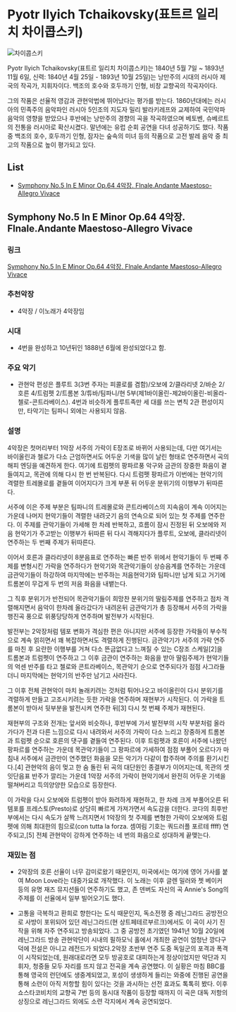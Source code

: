 # Pyotr Ilyich Tchaikovsky(표트르 일리치 차이콥스키)

![차이콥스키](https://upload.wikimedia.org/wikipedia/commons/4/4d/Tchaikovsky_by_Reutlinger.jpg)

Pyotr Ilyich Tchaikovsky(표트르 일리치 차이콥스키)는 1840년 5월 7일 ~ 1893년 11월 6일, 신력: 1840년 4월 25일 - 1893년 10월 25일)는 낭만주의 시대의 러시아 제국의 작곡가, 지휘자이다. 백조의 호수와 호두까기 인형, 비창 교향곡의 작곡자이다.

그의 작품은 선율적 영감과 관현악법에 뛰어났다는 평가를 받는다. 1860년대에는 러시아의 민족주의 음악파인 러시아 5인조의 지도자 밀리 발라키레프와 교제하여 국민악파 음악의 영향을 받았으나 후반에는 낭만주의 경향의 곡을 작곡하였으며 베토벤, 슈베르트의 전통을 러시아로 확산시켰다. 말년에는 유럽 순회 공연을 다녀 성공하기도 했다. 작품 중 백조의 호수, 호두까기 인형, 잠자는 숲속의 미녀 등의 작품으로 고전 발레 음악 중 최고의 작품으로 높이 평가되고 있다.

## List

- [Symphony No.5 In E Minor Op.64 4악장. Flnale.Andante Maestoso-Allegro Vivace](#symphony-no.5-in-e-minor-op.64-4악장.flnale.andante-maestoso-allegro-vivace)

## Symphony No.5 In E Minor Op.64 4악장. Flnale.Andante Maestoso-Allegro Vivace

### 링크

[Symphony No.5 In E Minor Op.64 4악장. Flnale.Andante Maestoso-Allegro Vivace](https://youtu.be/syl2XUrOpR4)

### 추천악장

- 4악장 / 이노래가 4악장임

### 시대

- 4번을 완성하고 10년뒤인 1888년 6월에 완성되었다고 함.

### 주요 악기

- 관현악 편성은 플루트 3(3번 주자는 피콜로를 겸함)/오보에 2/클라리넷 2/바순 2/호른 4/트럼펫 2/트롬본 3/튜바/팀파니/현 5부(제1바이올린-제2바이올린-비올라-첼로-콘트라베이스). 4번과 비슷하게 플루트족만 세 대를 쓰는 변칙 2관 편성이지만, 타악기는 팀파니 외에는 사용되지 않음.

### 설명

4악장은 첫머리부터 1악장 서주의 가락이 E장조로 바뀌어 사용되는데, 다만 여기서는 바이올린과 첼로가 다소 근엄하면서도 어두운 기색을 많이 날린 형태로 연주하면서 곡의 해피 엔딩을 예견하게 한다. 여기에 트럼펫의 팡파르풍 악구와 금관의 장중한 화음이 곁들여지고, 목관에 의해 다시 한 번 반복된다. 다시 트럼펫 팡파르가 이번에는 현악기의 격렬한 트레몰로를 곁들여 이어지다가 크게 부푼 뒤 어두운 분위기의 이행부가 뒤따른다.

서주에 이은 주제 부분은 팀파니의 트레몰로와 콘트라베이스의 지속음이 계속 이어지는 가운데 나머지 현악기들이 격렬한 내려긋기 음의 연속으로 되어 있는 첫 주제를 연주한다. 이 주제를 관악기들이 가세해 한 차례 반복하고, 흐름이 잠시 진정된 뒤 오보에와 저음 현악기가 주고받는 이행부가 뒤따른 뒤 다시 격해지다가 플루트, 오보에, 클라리넷이 연주하는 두 번째 주제가 뒤따른다.

이어서 호른과 클라리넷이 8분음표로 연주하는 빠른 반주 위에서 현악기들이 두 번째 주제를 변형시킨 가락을 연주하다가 현악기와 목관악기들이 상승음계를 연주하는 가운데 금관악기들이 하강하여 마지막에는 반주하는 저음현악기와 팀파니만 남게 되고 거기에 트롬본이 무겁게 두 번의 저음 화음을 내뱉는다.

그 직후 분위기가 반전되어 목관악기들이 희망찬 분위기의 딸림주제를 연주하고 점차 격렬해지면서 음악이 한차례 올라갔다가 내려온뒤 금관악기가 총 등장해서 서주의 가락을 행진곡 풍으로 위풍당당하게 연주하며 발전부가 시작된다.

발전부는 2악장처럼 템포 변화가 격심한 편은 아니지만 서주에 등장한 가락들이 부수적으로 계속 얽히면서 꽤 복잡하면서도 격렬하게 진행된다. 금관악기가 서주의 가락 연주를 마친 후 요란한 이행부를 거쳐 다소 뜬금없다고 느껴질 수 있는 C장조 스케일[2]을 트롬본과 트럼펫이 연주하고 그 이후 금관이 연주하는 화음을 받아 딸림주제가 현악기들의 억센 반주를 타고 첼로와 콘트라베이스, 목관악기 순으로 연주되다가 점점 사그라들더니 마지막에는 현악기의 반주만 남기고 사라진다.

그 이후 전체 관현악이 마치 놀래키려는 것처럼 튀어나오고 바이올린이 다시 분위기를 격렬하게 만들고 고조시키려는 듯한 가락을 연주하며 재현부가 시작된다. 이 가락을 트롬본이 받아서 뒷부분을 발전시켜 연주한 뒤[3] 다시 첫 번째 주제가 재현된다.

재현부의 구조와 전개는 앞서와 비슷하나, 후반부에 가서 발전부의 시작 부분처럼 올라가다가 전과 다른 느낌으로 다시 내려와서 서주의 가락이 다소 느리고 장중하게 트롬본과 트럼펫 순으로 호른의 댓구를 곁들여 연주된다. 이후 트럼펫과 호른이 서주에 나왔던 팡파르를 연주하는 가운데 목관악기들이 그 팡파르에 가세하여 점점 부풀어 오르다가 마침내 서주에서 금관만이 연주했던 화음을 모든 악기가 다같이 합주하며 주의를 환기시킨다.[4] 관현악의 음이 멎고 한 숨 돌린 뒤 곡의 대단원인 종결부가 이어지는데, 목관의 셋잇단음표 반주가 깔리는 가운데 1악장 서주의 가락이 현악기에서 완전히 어두운 기색을 떨쳐버리고 득의양양한 모습으로 등장한다.

이 가락을 다시 오보에와 트럼펫이 받아 화려하게 재현하고, 한 차례 크게 부풀어오른 뒤 템포를 프레스토(Presto)로 상당히 빠르게 가져가면서 속도감을 더한다. 코다의 최후반부에서는 다시 속도가 살짝 느려지면서 1악장의 첫 주제를 변형한 가락이 오보에와 트럼펫에 의해 최대한의 힘으로(con tutta la forza. 셈여림 기호는 쿼드러플 포르테 ffff) 연주되고,[5] 전체 관현악이 강하게 연주하는 네 번의 화음으로 성대하게 끝맺는다.

### 재밌는 점

- 2악장의 호른 선율이 너무 감미로왔기 때문인지, 미국에서는 여기에 영어 가사를 붙여 Moon Love라는 대중가요로 개작했다. 이 노래는 이후 글렌 밀러와 쳇 베이커 등의 유명 재즈 뮤지션들이 연주하기도 했고, 존 덴버도 자신의 곡 Annie's Song의 주제를 이 선율에서 일부 빌어오기도 했다.

- 고통을 극복하고 환희로 향한다는 도식 때문인지, 독소전쟁 중 레닌그라드 공방전으로 사방이 포위되어 있던 레닌그라드(현 상트페테르부르크)에서도 이 곡이 사기 진작을 위해 자주 연주되고 방송되었다. 그 중 공방전 초기였던 1941년 10월 20일에 레닌그라드 방송 관현악단이 시내의 필하모닉 홀에서 개최한 공연이 엄청난 깡다구 덕에 전설은 아니고 레전드가 되었다.2악장 초반부 연주 도중 독일군의 포격과 폭격이 시작되었는데, 원래대로라면 모두 방공호로 대피하는게 정상이었지만 악단과 지휘자, 청중들 모두 자리를 뜨지 않고 전곡을 계속 공연했다. 이 실황은 마침 BBC를 통해 영국의 런던에도 생중계되었고, 포성이 생생하게 들리는 와중에 진행된 공연을 통해 소련이 아직 저항할 힘이 있다는 것을 과시하는 선전 효과도 톡톡히 봤다. 이후 쇼스타코비치의 교향곡 7번 등의 동시대 작품이 등장할 때까지 이 곡은 대독 저항의 상징으로 레닌그라드 외에도 소련 각지에서 계속 공연되었다.
